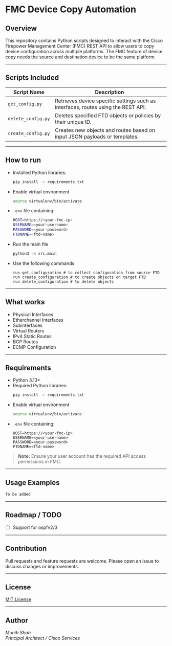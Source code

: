 # FMC Device Copy Automation

## Overview

This repository contains Python scripts designed to interact with the Cisco Firepower Management Center (FMC) REST API to allow users to copy device configuration across multiple platforms. The FMC feature of device copy needs the source and destination device to be the same platform.  

---

## Scripts Included

| Script Name       | Description                                                                                   |
|-----------------  |-----------------------------------------------------------------------------------------------|
| `get_config.py`    | Retrieves device specific settings such as interfaces, routes using the REST API.            |
| `delete_config.py` | Deletes specified FTD objects or policies by their unique ID.                                |
| `create_config.py` | Creates new objects and routes based on input JSON payloads or templates.                    |

---

## How to run 
- Installed Python libraries:
  ```bash
  pip install -r requirements.txt
  ```
- Enable virtual environment
  ```bash
  source virtualenv/bin/activate
  ```
- `.env` file containing:
  ```bash
  HOST=https://<your-fmc-ip>
  USERNAME=<your-username>
  PASSWORD=<your-password>
  FTDNAME=<ftd-name>
  ```
- Run the main file
  ```bash
  python3 -m src.main
  ```
- Use the following commands
  ```
  run get_configuration # to collect configuration from source FTD
  run create_configuration # to create objects on target FTD
  run delete_configuration # to delete objects 
  ```

---
## What works
+ Physical Interfaces 
+ Etherchannel Interfaces 
+ Subinterfaces 
+ Virtual Routers
+ IPv4 Static Routes
+ BGP Routes
+ ECMP Configuration

---

## Requirements

- Python 3.13+
- Required Python libraries:
  ```bash
  pip install -r requirements.txt
  ```
- Enable virtual environment
  ```bash
  source virtualenv/bin/activate
  ```
- `.env` file containing:
  ```
  HOST=https://<your-fmc-ip>
  USERNAME=<your-username>
  PASSWORD=<your-password>
  FTDNAME=<ftd-name>
  ```

> **Note:** Ensure your user account has the required API access permissions in FMC.

---

## Usage Examples


```bash
To be added
```

---

## Roadmap / TODO
- [ ] Support for ospfv2/3

---

## Contribution
Pull requests and feature requests are welcome. Please open an issue to discuss changes or improvements.

---

## License
[MIT License](LICENSE)

---

## Author
*Munib Shah*  
*Principal Architect / Cisco Services*  

